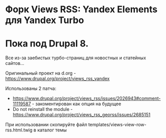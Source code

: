 # Форк Views RSS: Yandex Elements для Yandex Turbo 
# Пока под Drupal 8.

Все из-за заебистых турбо-страниц для новостных и статейных сайтов...

Оригинальный проект на d.org - https://www.drupal.org/project/views_rss_yandex

Использованы 2 патча:
* https://www.drupal.org/project/views_rss/issues/2026943#comment-11119587 - закоментирован как опция на будущее
* Do not reinstall the module - https://www.drupal.org/project/views_rss_georss/issues/2685151


При использовании скопируйте файл templates/views-view-row-rss.html.twig в каталог темы
